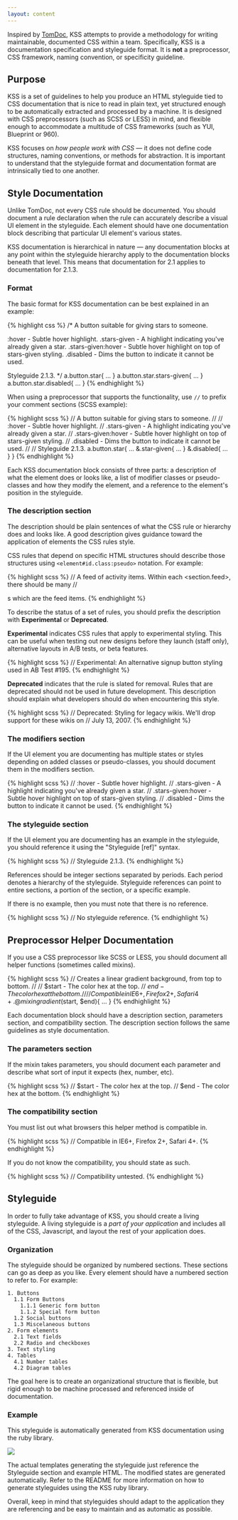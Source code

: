 ```yaml
---
layout: content
---
```


Inspired by [TomDoc](http://tomdoc.org), KSS attempts to provide a methodology for writing maintainable, documented CSS within a team. Specifically, KSS is a documentation specification and styleguide format. It is **not** a preprocessor, CSS framework, naming convention, or specificity guideline.

## Purpose

KSS is a set of guidelines to help you produce an HTML styleguide tied to CSS documentation that is nice to read in plain text, yet structured enough to be automatically extracted and processed by a machine. It is designed with CSS preprocessors (such as SCSS or LESS) in mind, and flexible enough to accommodate a multitude of CSS frameworks (such as YUI, Blueprint or 960).

KSS focuses on *how people work with CSS* — it does not define code structures, naming conventions, or methods for abstraction. It is important to understand that the styleguide format and documentation format are intrinsically tied to one another.

## Style Documentation

Unlike TomDoc, not every CSS rule should be documented. You should document a rule declaration when the rule can accurately describe a visual UI element in the styleguide. Each element should have one documentation block describing that particular UI element's various states.

KSS documentation is hierarchical in nature — any documentation blocks at any point within the styleguide hierarchy apply to the documentation blocks beneath that level. This means that documentation for 2.1 applies to documentation for 2.1.3.

### Format

The basic format for KSS documentation can be best explained in an example:

{% highlight css %}
/*
A button suitable for giving stars to someone.

:hover             - Subtle hover highlight.
.stars-given       - A highlight indicating you've already given a star.
.stars-given:hover - Subtle hover highlight on top of stars-given styling.
.disabled          - Dims the button to indicate it cannot be used.

Styleguide 2.1.3.
*/
a.button.star{
  ...
}
a.button.star.stars-given{
  ...
}
a.button.star.disabled{
  ...
}
{% endhighlight %}

When using a preprocessor that supports the functionality, use `//` to prefix your comment sections (SCSS example):

{% highlight scss %}
// A button suitable for giving stars to someone.
//
// :hover             - Subtle hover highlight.
// .stars-given       - A highlight indicating you've already given a star.
// .stars-given:hover - Subtle hover highlight on top of stars-given styling.
// .disabled          - Dims the button to indicate it cannot be used.
//
// Styleguide 2.1.3.
a.button.star{
  ...
  &.star-given{
    ...
  }
  &.disabled{
    ...
  }
}
{% endhighlight %}

Each KSS documentation block consists of three parts: a description of what the element does or looks like, a list of modifier classes or pseudo-classes and how they modify the element, and a reference to the element's position in the styleguide.

### The description section

The description should be plain sentences of what the CSS rule or hierarchy does and looks like. A good description gives guidance toward the application of elements the CSS rules style.

CSS rules that depend on specific HTML structures should describe those structures using `<element#id.class:pseudo>` notation. For example:

{% highlight scss %}
// A feed of activity items. Within each <section.feed>, there should be many
// <article>s which are the  feed items.
{% endhighlight %}

To describe the status of a set of rules, you should prefix the description with **Experimental** or **Deprecated**.

**Experimental** indicates CSS rules that apply to experimental styling. This can be useful when testing out new designs before they launch (staff only), alternative layouts in A/B tests, or beta features.

{% highlight scss %}
// Experimental: An alternative signup button styling used in AB Test #195.
{% endhighlight %}

**Deprecated** indicates that the rule is slated for removal. Rules that are deprecated should not be used in future development. This description should explain what developers should do when encountering this style.

{% highlight scss %}
// Deprecated: Styling for legacy wikis. We'll drop support for these wikis on
// July 13, 2007.
{% endhighlight %}

### The modifiers section

If the UI element you are documenting has multiple states or styles depending on added classes or pseudo-classes, you should document them in the modifiers section.

{% highlight scss %}
// :hover             - Subtle hover highlight.
// .stars-given       - A highlight indicating you've already given a star.
// .stars-given:hover - Subtle hover highlight on top of stars-given styling.
// .disabled          - Dims the button to indicate it cannot be used.
{% endhighlight %}

### The styleguide section

If the UI element you are documenting has an example in the styleguide, you should reference it using the "Styleguide [ref]" syntax.

{% highlight scss %}
// Styleguide 2.1.3.
{% endhighlight %}

References should be integer sections separated by periods. Each period denotes a hierarchy of the styleguide. Styleguide references can point to entire sections, a portion of the section, or a specific example.

If there is no example, then you must note that there is no reference.

{% highlight scss %}
// No styleguide reference.
{% endhighlight %}

## Preprocessor Helper Documentation

If you use a CSS preprocessor like SCSS or LESS, you should document all helper functions (sometimes called mixins).

{% highlight scss %}
// Creates a linear gradient background, from top to bottom.
//
// $start - The color hex at the top.
// $end   - The color hex at the bottom.
//
// Compatible in IE6+, Firefox 2+, Safari 4+.
@mixin gradient($start, $end){
  ...
}
{% endhighlight %}

Each documentation block should have a description section, parameters section, and compatibility section.  The description section follows the same guidelines as style documentation.

### The parameters section

If the mixin takes parameters, you should document each parameter and describe what sort of input it expects (hex, number, etc).

{% highlight scss %}
// $start - The color hex at the top.
// $end   - The color hex at the bottom.
{% endhighlight %}

### The compatibility section

You must list out what browsers this helper method is compatible in.

{% highlight scss %}
// Compatible in IE6+, Firefox 2+, Safari 4+.
{% endhighlight %}

If you do not know the compatibility, you should state as such.

{% highlight scss %}
// Compatibility untested.
{% endhighlight %}

## Styleguide

In order to fully take advantage of KSS, you should create a living styleguide. A living styleguide is a *part of your application* and includes all of the CSS, Javascript, and layout the rest of your application does.

### Organization

The styleguide should be organized by numbered sections. These sections can go as deep as you like. Every element should have a numbered section to refer to. For example:

    1. Buttons
      1.1 Form Buttons
        1.1.1 Generic form button
        1.1.2 Special form button
      1.2 Social buttons
      1.3 Miscelaneous buttons
    2. Form elements
      2.1 Text fields
      2.2 Radio and checkboxes
    3. Text styling
    4. Tables
      4.1 Number tables
      4.2 Diagram tables

The goal here is to create an organizational structure that is flexible, but  rigid enough to be machine processed and referenced inside of documentation.

### Example

This styleguide is automatically generated from KSS documentation using the ruby library.

![](http://share.kyleneath.com/captures/Styleguide_-_GitHub_Team-20111202-160539.png)

The actual templates generating the styleguide just reference the Styleguide section and example HTML. The modified states are generated automatically. Refer to the README for more information on how to generate styleguides using the KSS ruby library.

Overall, keep in mind that styleguides should adapt to the application they are referencing and be easy to maintain and as automatic as possible.
